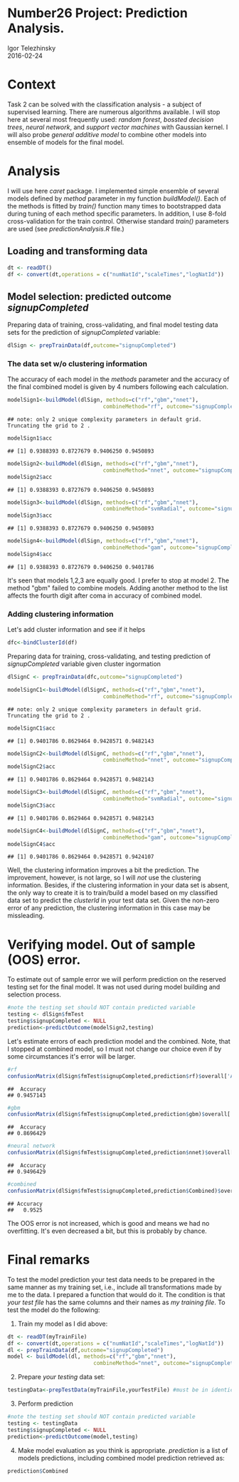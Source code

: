 # Number26 Project: Prediction Analysis.
Igor Telezhinsky  
2016-02-24  

# Context

Task 2 can be solved with the classification analysis - a subject of supervised learning. There are numerous algorithms available. I will stop here at several most frequently used: *random forest*, *bossted decision trees*, *neural network*, and *support vector machines* with Gaussian kernel. I will also probe *general additive model* to combine other models into ensemble of models for the final model.

# Analysis

I will use here *caret* package. I implemented simple ensemble of several models defined by *method* parameter in my function *buildModel()*. Each of the methods is fitted by *train()* function many times to bootstrapped data during tuning of each method specific parameters. In addition, I use 8-fold cross-validation for the train control. Otherwise standard *train()* parameters are used (see *predictionAnalysis.R* file.)

## Loading and transforming data


```r
dt <- readDT()
df <- convert(dt,operations = c("numNatId","scaleTimes","logNatId"))
```
## Model selection: predicted outcome *signupCompleted*

Preparing data of training, cross-validating, and final model testing data sets for the prediction of *signupCompleted* variable:

```r
dlSign <- prepTrainData(df,outcome="signupCompleted")
```

### The data set w/o clustering information

The accuracy of each model in the *methods* parameter and the accuracy of the final combined model is given by 4 numbers following each calculation.


```r
modelSign1<-buildModel(dlSign, methods=c("rf","gbm","nnet"),
                              combineMethod="rf", outcome="signupCompleted")
```

```
## note: only 2 unique complexity parameters in default grid. Truncating the grid to 2 .
```

```r
modelSign1$acc
```

```
## [1] 0.9388393 0.8727679 0.9406250 0.9450893
```


```r
modelSign2<-buildModel(dlSign, methods=c("rf","gbm","nnet"),
                              combineMethod="nnet", outcome="signupCompleted")
modelSign2$acc
```

```
## [1] 0.9388393 0.8727679 0.9406250 0.9450893
```


```r
modelSign3<-buildModel(dlSign, methods=c("rf","gbm","nnet"),
                              combineMethod="svmRadial", outcome="signupCompleted")
modelSign3$acc
```

```
## [1] 0.9388393 0.8727679 0.9406250 0.9450893
```


```r
modelSign4<-buildModel(dlSign, methods=c("rf","gbm","nnet"),
                              combineMethod="gam", outcome="signupCompleted")
modelSign4$acc
```

```
## [1] 0.9388393 0.8727679 0.9406250 0.9401786
```

It's seen that models 1,2,3 are equally good. I prefer to stop at model 2. The method "gbm" failed to combine models. Adding another method to the list affects the fourth digit after coma in accuracy of combined model.

### Adding clustering information

Let's  add cluster information and see if it helps 


```r
dfc<-bindClusterId(df)
```

Preparing data for training, cross-validating, and testing prediction of *signupCompleted* variable given cluster ingormation

```r
dlSignC <- prepTrainData(dfc,outcome="signupCompleted")
```


```r
modelSignC1<-buildModel(dlSignC, methods=c("rf","gbm","nnet"),
                              combineMethod="rf", outcome="signupCompleted")
```

```
## note: only 2 unique complexity parameters in default grid. Truncating the grid to 2 .
```

```r
modelSignC1$acc
```

```
## [1] 0.9401786 0.8629464 0.9428571 0.9482143
```


```r
modelSignC2<-buildModel(dlSignC, methods=c("rf","gbm","nnet"),
                              combineMethod="nnet", outcome="signupCompleted")
modelSignC2$acc
```

```
## [1] 0.9401786 0.8629464 0.9428571 0.9482143
```


```r
modelSignC3<-buildModel(dlSignC, methods=c("rf","gbm","nnet"),
                              combineMethod="svmRadial", outcome="signupCompleted")
modelSignC3$acc
```

```
## [1] 0.9401786 0.8629464 0.9428571 0.9482143
```


```r
modelSignC4<-buildModel(dlSignC, methods=c("rf","gbm","nnet"),
                              combineMethod="gam", outcome="signupCompleted")
modelSignC4$acc
```

```
## [1] 0.9401786 0.8629464 0.9428571 0.9424107
```

Well, the clustering information improves a bit the prediction. The improvement, however, is not large, so I will *not* use the clustering information. Besides, if the clustering information in your data set is absent, the only way to create it is to train/build a model based on my classified data set to predict the *clusterId* in your test data set. Given the non-zero error of any prediction, the clustering information in this case may be missleading.

# Verifying model. Out of sample (OOS) error.

To estimate out of sample error we will perform prediction on the reserved testing set for the final model. It was not used during model building and selection process.


```r
#note the testing set should NOT contain predicted variable
testing <- dlSign$fmTest
testing$signupCompleted <- NULL
prediction<-predictOutcome(modelSign2,testing)
```

Let's estimate errors of each prediction model and the combined. Note, that I stopped at combined model, so I must not change our choice even if by some circumstances it's error will be larger.


```r
#rf
confusionMatrix(dlSign$fmTest$signupCompleted,prediction$rf)$overall['Accuracy']
```

```
##  Accuracy 
## 0.9457143
```

```r
#gbm
confusionMatrix(dlSign$fmTest$signupCompleted,prediction$gbm)$overall['Accuracy']
```

```
##  Accuracy 
## 0.8696429
```

```r
#neural network
confusionMatrix(dlSign$fmTest$signupCompleted,prediction$nnet)$overall['Accuracy']
```

```
##  Accuracy 
## 0.9496429
```

```r
#combined
confusionMatrix(dlSign$fmTest$signupCompleted,prediction$Combined)$overall['Accuracy']
```

```
## Accuracy 
##   0.9525
```

The OOS error is not increased, which is good and means we had no overfitting. It's even decreased a bit, but this is probably by chance.

# Final remarks

To test the model prediction your test data needs to be prepared in the same manner as my training set, i.e., include all transformations made by me to the data. I prepared a function that would do it. The condition is that *your test file* has the same columns and their names as *my training file*. To test the model do the following:  

1. Train my model as I did above:  

```r
dt <- readDT(myTrainFile)
df <- convert(dt,operations = c("numNatId","scaleTimes","logNatId"))
dl <- prepTrainData(df,outcome="signupCompleted")
model <- buildModel(dl, methods=c("rf","gbm","nnet"),
                           combineMethod="nnet", outcome="signupCompleted")
```
2. Prepare *your testing* data set:  

```r
testingData<-prepTestData(myTrainFile,yourTestFile) #must be in identical format
```
3. Perform prediction

```r
#note the testing set should NOT contain predicted variable
testing <- testingData
testing$signupCompleted <- NULL
prediction<-predictOutcome(model,testing)
```
4. Make model evaluation as you think is appropriate. *prediction* is a list of models predictions, including combined model prediction retrieved as:

```r
prediction$Combined
```




